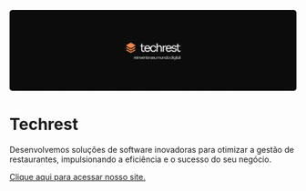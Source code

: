 ![Techrest](../assets/banner-techrest.png)

<h1>Techrest</h1>
<p>Desenvolvemos soluções de software inovadoras para otimizar a gestão de restaurantes, impulsionando a eficiência e o sucesso do seu negócio.</p>

[Clique aqui para acessar nosso site.](https://techrest.com.br)
